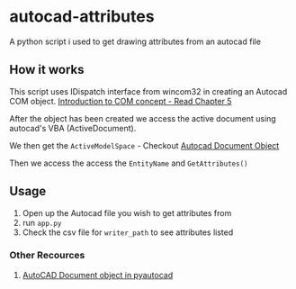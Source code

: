 # autocad-attributes
A python script i used to get drawing attributes from an autocad file

## How it works
This script uses IDispatch interface from wincom32 in creating an Autocad COM object.
[Introduction to COM concept - Read Chapter 5](https://drive.google.com/file/d/1yMonHygGIsx1JUVYl-GysBZ95kL50ncy/view?usp=sharing)

After the object has been created we access the active document using autocad's VBA (ActiveDocument).

We then get the `ActiveModelSpace` - Checkout [Autocad Document Object](https://help.autodesk.com/view/ACD/2023/ENU/?guid=GUID-9216BFCD-D358-4FC6-B631-B52E6693D242)

Then we access the access the `EntityName` and `GetAttributes()`


## Usage
1. Open up the Autocad file you wish to get attributes from
2. run `app.py`
3. Check the csv file for `writer_path` to see attributes listed


### Other Recources
1. [AutoCAD Document object in pyautocad](https://www.supplychaindataanalytics.com/autocad-document-object-in-pyautocad/)





